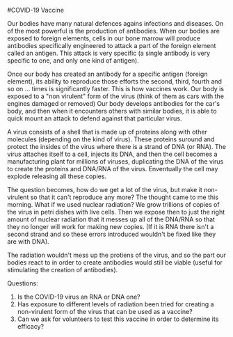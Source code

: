 #COVID-19 Vaccine

Our bodies have many natural defences agains infections and diseases.  On of the most powerful is the production of antibodies.  When our bodies are exposed to foreign elements, cells in our bone marrow will produce antibodies specifically engineered to attack a part of the foreign element called an antigen.  This attack is very specific (a single antibody is very specific to  one, and only one kind of antigen).  

Once our body has created an antibody for a specific antigen (foreign element), its ability to reproduce those efforts the second, third, fourth and so on ... times is significantly faster.  This is how vaccines work.  Our body is exposed to a "non virulent" form of the virus (think of them as cars with the engines damaged or removed)  Our body develops antibodies for the car's body, and then when it encounters others with similar bodies, it is able to quick mount an attack to defend against that particular virus.

A virus consists of a shell that is made up of proteins along with other molecules (depending on the kind of virus).  These proteins suround and protect the insides of the virus where there is a strand of DNA (or RNA).  The virus attaches itself to a cell, injects its DNA, and then the cell becomes a manufacturing plant for millions of viruses, duplicating the DNA of the virus to create the proteins and DNA/RNA of the virus.  Enventually the cell may explode releasing all these copies.

The question becomes, how do we get a lot of the virus, but make it non-virulent so that it can't reproduce any more?  The thought came to me this morning.  What if we used nuclear radiation?  We grow trillions of copies of the virus in petri dishes with live cells.  Then we expose then to just the right amount of nuclear radiation that it messes up all of the DNA/RNA so that they no longer will work for making new copies.  (If it is RNA there isn't a second strand and so these errors introduced wouldn't be fixed like they are with DNA).  

The radiation wouldn't mess up the protiens of the virus, and so the part our bodies react to in order to create antibodies would still be viable (useful for stimulating the creation of antibodies).

Questions:  
1. Is the COVID-19 virus an RNA or DNA one?
2. Has exposure to different levels of radiation been tried for creating a non-virulent form of the virus that can be used as a vaccine?
3. Can we ask for volunteers to test this vaccine in order to determine its efficacy?
